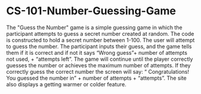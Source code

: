 # CS-101-Number-Guessing-Game
The "Guess the Number" game is a simple guessing game in which the participant attempts to guess a secret number created at random.  The code is constructed to hold a secret number between 1-100. The user will attempt to guess the number. The participant inputs their guess, and the game tells them if it is correct and if not it says “Wrong guess”+ number of attempts not used, + “attempts left”. The game will continue until the player correctly guesses the number or achieves the maximum number of attempts. If they correctly guess the correct number the screen will say: “ Congratulations! You guessed the number in” + number of attempts + “attempts”. The site also displays a getting warmer or colder feature. 
